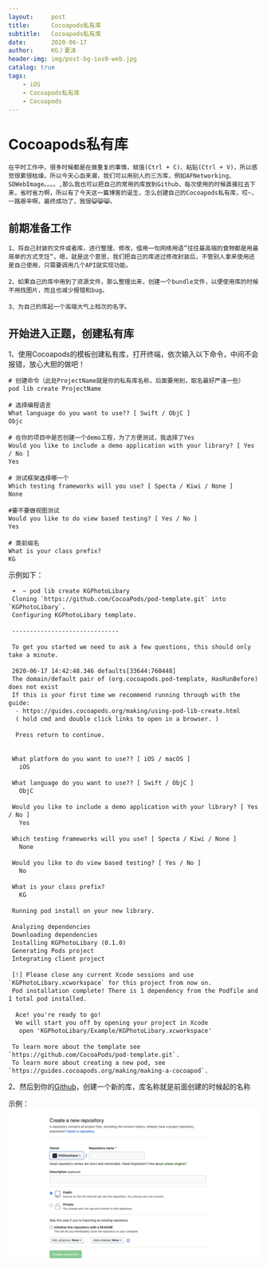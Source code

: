 ```yaml
---
layout:     post
title:      Cocoapods私有库
subtitle:   Cocoapods私有库
date:       2020-06-17
author:     KG丿夏沫
header-img: img/post-bg-ios9-web.jpg
catalog: true
tags:
    - iOS
    - Cocoapods私有库
    - Cocoapods
---
```


# Cocoapods私有库

    在平时工作中，很多时候都是在做重复的事情，赋值(Ctrl + C)、粘贴(Ctrl + V)，所以感觉很累很枯燥，所以今天心血来潮，我们可以用别人的三方库，例如AFNetworking、SDWebImage。。。。,那么我也可以把自己的常用的库放到Github，每次使用的时候直接拉去下来，省时省力啊，所以有了今天这一篇博客的诞生，怎么创建自己的Cocoapods私有库，哎~，一路艰辛啊，最终成功了，我很😺😸😸。

## 前期准备工作

    1、将自己封装的文件或者库，进行整理、修改，借用一句网络用语”往往最高端的食物都是用最简单的方式烹饪“，嗯，就是这个意思，我们把自己的库进过修改封装后，不管别人拿来使用还是自己使用，只需要调用几个API就实现功能。

    2、如果自己的库中用到了资源文件，那么整理出来，创建一个bundle文件，以便使用库的时候不用找图片，而且也减少报错和bug。

    3、为自己的库起一个高端大气上档次的名字。

## 开始进入正题，创建私有库

1、使用Cocoapods的模板创建私有库，打开终端，依次输入以下命令，中间不会报错，放心大胆的做吧！

    # 创建命令（此处ProjectName就是你的私有库名称，后面要用到，取名最好严谨一些）
    pod lib create ProjectName

    # 选择编程语言
    What language do you want to use?? [ Swift / ObjC ]
    Objc  
 
    # 在你的项目中是否创建一个demo工程，为了方便测试，我选择了Yes
    Would you like to include a demo application with your library? [ Yes / No ]
    Yes  
 
    # 测试框架选择哪一个
    Which testing frameworks will you use? [ Specta / Kiwi / None ]
    None
 
    #要不要做视图测试
    Would you like to do view based testing? [ Yes / No ]
    Yes
 
    # 类前缀名
    What is your class prefix?
    KG


示例如下：

```
 ➜  ~ pod lib create KGPhotoLibary
 Cloning `https://github.com/CocoaPods/pod-template.git` into `KGPhotoLibary`.
 Configuring KGPhotoLibary template.
 
 ------------------------------
 
 To get you started we need to ask a few questions, this should only take a minute.
 
 2020-06-17 14:42:48.346 defaults[33644:760448] 
 The domain/default pair of (org.cocoapods.pod-template, HasRunBefore) does not exist
 If this is your first time we recommend running through with the guide: 
  - https://guides.cocoapods.org/making/using-pod-lib-create.html
  ( hold cmd and double click links to open in a browser. )
 
  Press return to continue.
 
 
 What platform do you want to use?? [ iOS / macOS ]
   iOS
 
 What language do you want to use?? [ Swift / ObjC ]
   ObjC
 
 Would you like to include a demo application with your library? [ Yes / No ]
   Yes
 
 Which testing frameworks will you use? [ Specta / Kiwi / None ]
   None
 
 Would you like to do view based testing? [ Yes / No ]
   No
 
 What is your class prefix?
   KG
 
 Running pod install on your new library.
 
 Analyzing dependencies
 Downloading dependencies
 Installing KGPhotoLibary (0.1.0)
 Generating Pods project
 Integrating client project
 
 [!] Please close any current Xcode sessions and use `KGPhotoLibary.xcworkspace` for this project from now on.
 Pod installation complete! There is 1 dependency from the Podfile and 1 total pod installed.
 
  Ace! you're ready to go!
  We will start you off by opening your project in Xcode
   open 'KGPhotoLibary/Example/KGPhotoLibary.xcworkspace'
 
 To learn more about the template see `https://github.com/CocoaPods/pod-template.git`.
 To learn more about creating a new pod, see `https://guides.cocoapods.org/making/making-a-cocoapod`.
 ```

2、然后到你的<a href="https://github.com/">Github</a>，创建一个新的库，库名称就是前面创建的时候起的名称

示例：<img src="/img/github_pods.png"  alt="Github创建公共库" />
